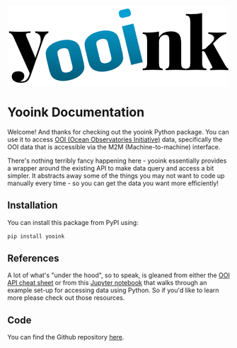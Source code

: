 ![Yooink text logo](assets/text-logo.png)

# Yooink Documentation

Welcome! And thanks for checking out the yooink Python package. You can use 
it to access [OOI (Ocean Observatories Initiative)](https://oceanobservatories.org/) 
data, specifically the OOI data that is accessible via the M2M 
(Machine-to-machine) interface. 

There's nothing terribly fancy happening here - yooink essentially provides a 
wrapper around the existing API to make data query and access a bit simpler.
It abstracts away some of the things you may not want to code up manually 
every time - so you can get the data you want more efficiently!

## Installation

You can install this package from PyPI using:

```bash
pip install yooink
```

## References

A lot of what's "under the hood", so to speak, is gleaned from either the 
[OOI API cheat sheet](https://ooifb.org/wp-content/uploads/2023/03/API_Cheat_Sheet.pdf)
or from this [Jupyter notebook](https://github.com/ooi-data-review/2018-data-workshops/blob/master/chemistry/examples/quickstart_python.ipynb) 
that walks through an example set-up for accessing data using Python. So if 
you'd like to learn more please check out those resources.

## Code

You can find the Github repository [here](https://github.com/Waveform-Analytics/yooink).

